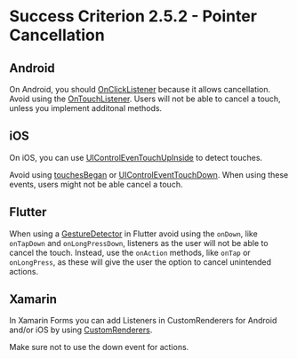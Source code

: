 # Success Criterion 2.5.2 - Pointer Cancellation
## Android

On Android, you should [OnClickListener](https://developer.android.com/reference/android/view/View.OnClickListener) because it allows cancellation. Avoid using the [OnTouchListener](https://developer.android.com/reference/android/view/View.OnTouchListener). Users will not be able to cancel a touch, unless you implement additonal methods.
## iOS

On iOS, you can use [UIControlEvenTouchUpInside](https://developer.apple.com/documentation/uikit/uicontrolevents/uicontroleventtouchupinside) to detect touches.

 Avoid using [touchesBegan](https://developer.apple.com/documentation/uikit/uiresponder/1621142-touchesbegan) or [UIControlEventTouchDown](https://developer.apple.com/documentation/uikit/uicontrolevents/uicontroleventtouchdown). When using these events, users might not be able cancel a touch.
 ## Flutter

When using a [GestureDetector](https://api.flutter.dev/flutter/widgets/GestureDetector-class.html) in Flutter avoid using the `onDown`, like `onTapDown` and `onLongPressDown`, listeners as the user will not be able to cancel the touch. Instead, use the `onAction` methods, like `onTap` or `onLongPress`, as these will give the user the option to cancel unintended actions.
## Xamarin

In Xamarin Forms you can add Listeners in CustomRenderers for Android and/or iOS by using [CustomRenderers](https://docs.microsoft.com/en-us/xamarin/xamarin-forms/app-fundamentals/custom-renderer/).

Make sure not to use the down event for actions.
